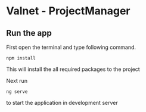 # Valnet - ProjectManager

## Run the app
First open the terminal and type following command.
```
npm install 
```
This will install the all required packages to the project

Next run
```
ng serve
```
to start the application in development server

